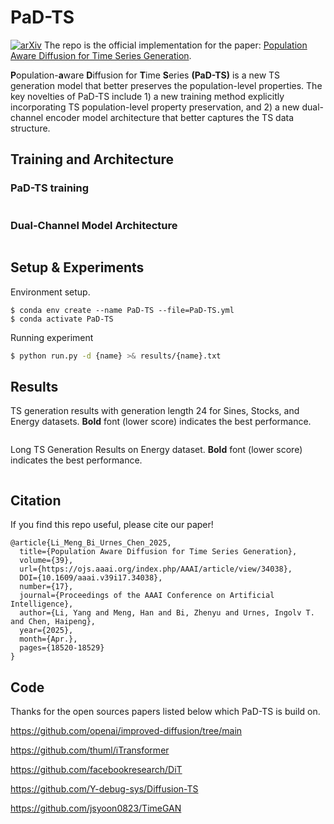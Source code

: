 # PaD-TS
[![arXiv](https://img.shields.io/badge/arXiv-2501.00910-b31b1b.svg)](https://arxiv.org/abs/2501.00910)
The repo is the official implementation for the paper: [Population Aware Diffusion for Time Series Generation](https://arxiv.org/abs/2501.00910).

**P**opulation-**a**ware **D**iffusion for **T**ime **S**eries **(PaD-TS)** is a new TS generation model that better preserves the population-level properties. The key novelties of PaD-TS include 1) a new training method explicitly incorporating TS population-level property preservation, and 2) a new dual-channel encoder model architecture that better captures the TS data structure.


## Training and Architecture 
### PaD-TS training
<p align="center">
<img src="./figs/PaD-TS-Training.png"  alt="" align=center />
</p>


### Dual-Channel Model Architecture
<p align="center">
<img src="./figs/PaD-TS.jpg"  alt="" align=center />
</p>


## Setup & Experiments 
Environment setup.
```
$ conda env create --name PaD-TS --file=PaD-TS.yml
$ conda activate PaD-TS
```
Running experiment
```bash
$ python run.py -d {name} >& results/{name}.txt
```

## Results
TS generation results with generation length 24 for Sines, Stocks, and Energy datasets. **Bold** font (lower score) indicates the best performance.

<p align="center">
<img src="./figs/Results24.png"  alt="" align=center />
</p>

Long TS Generation Results on Energy dataset. **Bold** font (lower score) indicates the best performance.
<p align="center">
<img src="./figs/Results-long.png"  alt="" align=center />
</p>

## Citation
If you find this repo useful, please cite our paper!

```
@article{Li_Meng_Bi_Urnes_Chen_2025,
  title={Population Aware Diffusion for Time Series Generation},
  volume={39},
  url={https://ojs.aaai.org/index.php/AAAI/article/view/34038},
  DOI={10.1609/aaai.v39i17.34038},
  number={17},
  journal={Proceedings of the AAAI Conference on Artificial Intelligence},
  author={Li, Yang and Meng, Han and Bi, Zhenyu and Urnes, Ingolv T. and Chen, Haipeng},
  year={2025},
  month={Apr.},
  pages={18520-18529}
}
```



## Code 
Thanks for the open sources papers listed below which PaD-TS is build on. 

https://github.com/openai/improved-diffusion/tree/main

https://github.com/thuml/iTransformer

https://github.com/facebookresearch/DiT

https://github.com/Y-debug-sys/Diffusion-TS

https://github.com/jsyoon0823/TimeGAN
